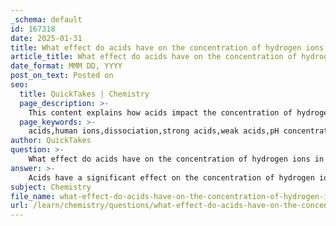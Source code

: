 ```yaml
---
_schema: default
id: 167318
date: 2025-01-31
title: What effect do acids have on the concentration of hydrogen ions in a solution?
article_title: What effect do acids have on the concentration of hydrogen ions in a solution?
date_format: MMM DD, YYYY
post_on_text: Posted on
seo:
  title: QuickTakes | Chemistry
  page_description: >-
    This content explains how acids impact the concentration of hydrogen ions in a solution, detailing the differences between strong and weak acids, their dissociation in water, and the resulting effects on pH.
  page_keywords: >-
    acids,human ions,dissociation,strong acids,weak acids,pH concentration,hydrochloric acid,acetic acid,h+[H+],acidic environment
author: QuickTakes
question: >-
    What effect do acids have on the concentration of hydrogen ions in a solution?
answer: >-
    Acids have a significant effect on the concentration of hydrogen ions ($[H^+]$) in a solution. When an acid is added to water, it dissociates to release hydrogen ions. The extent of this dissociation depends on whether the acid is strong or weak.\n\n1. **Strong Acids**: Strong acids, such as hydrochloric acid (HCl), completely dissociate in water. This means that nearly all of the acid molecules release protons, leading to a high concentration of hydrogen ions. For example, if 1 mole of HCl is dissolved in 1 liter of water, it will produce approximately 1 mole of hydrogen ions, resulting in a $[H^+]$ of 1 M. This high concentration of hydrogen ions corresponds to a low pH value, typically between 0 and 3.\n\n2. **Weak Acids**: Weak acids, like acetic acid (CH₃COOH), only partially dissociate in solution. This results in a lower concentration of hydrogen ions compared to strong acids. For instance, if 1 mole of acetic acid is dissolved in 1 liter of water, only a fraction of it will dissociate, leading to a much lower $[H^+]$ concentration. Consequently, the pH of a solution with a weak acid will be higher (less acidic) than that of a strong acid at the same concentration.\n\nThe relationship between hydrogen ion concentration and pH is defined by the equation:\n\n$$\n\text{pH} = -\log[H^+]\n$$\n\nAs the concentration of hydrogen ions increases due to the dissociation of acids, the pH of the solution decreases, indicating a more acidic environment. Conversely, if the acid is weak and does not dissociate significantly, the increase in $[H^+]$ will be minimal, resulting in a higher pH (less acidic).\n\nIn summary, acids increase the concentration of hydrogen ions in a solution, which lowers the pH and makes the solution more acidic. Strong acids have a more pronounced effect on hydrogen ion concentration compared to weak acids.
subject: Chemistry
file_name: what-effect-do-acids-have-on-the-concentration-of-hydrogen-ions-in-a-solution.md
url: /learn/chemistry/questions/what-effect-do-acids-have-on-the-concentration-of-hydrogen-ions-in-a-solution
---
```


&nbsp;